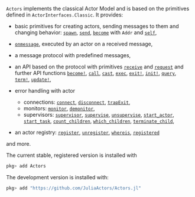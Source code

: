 `Actors` implements the classical Actor Model and is  based on the primitives defined in `ActorInterfaces.Classic`.  It provides:

  * basic primitives for creating actors,   sending messages to them and changing behavior:   [`spawn`](@ref), [`send`](@ref), [`become`](@ref)    with `Addr` and [`self`](@ref),
  * [`onmessage`](@ref), executed by an actor on a    received message,
  * a message protocol with predefined messages,
  * an API based on the protocol with primitives   [`receive`](@ref) and [`request`](@ref) and further    API functions [`become!`](@ref), [`call`](@ref),    [`cast`](@ref), [`exec`](@ref), [`exit!`](@ref),    [`init!`](@ref), [`query`](@ref), [`term!`](@ref),    [`update!`](@ref),
  * error handling with actor

      * connections: [`connect`](@ref), [`disconnect`](@ref), [`trapExit`](@ref),
      * monitors: [`monitor`](@ref), [`demonitor`](@ref),
      * supervisors: [`supervisor`](@ref), [`supervise`](@ref),    [`unsupervise`](@ref), [`start_actor`](@ref),    [`start_task`](@ref), [`count_children`](@ref),    [`which_children`](@ref), [`terminate_child`](@ref),
  * an actor registry: [`register`](@ref), [`unregister`](@ref),    [`whereis`](@ref), [`registered`](@ref)

and more.

The current stable, registered version is installed with

```julia
pkg> add Actors
```

The development version is installed with:

```julia
pkg> add "https://github.com/JuliaActors/Actors.jl"
```
